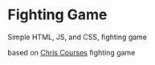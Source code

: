 # Fighting Game

Simple HTML, JS, and CSS, fighting game

based on [Chris Courses](https://chriscourses.com/courses) fighting game
